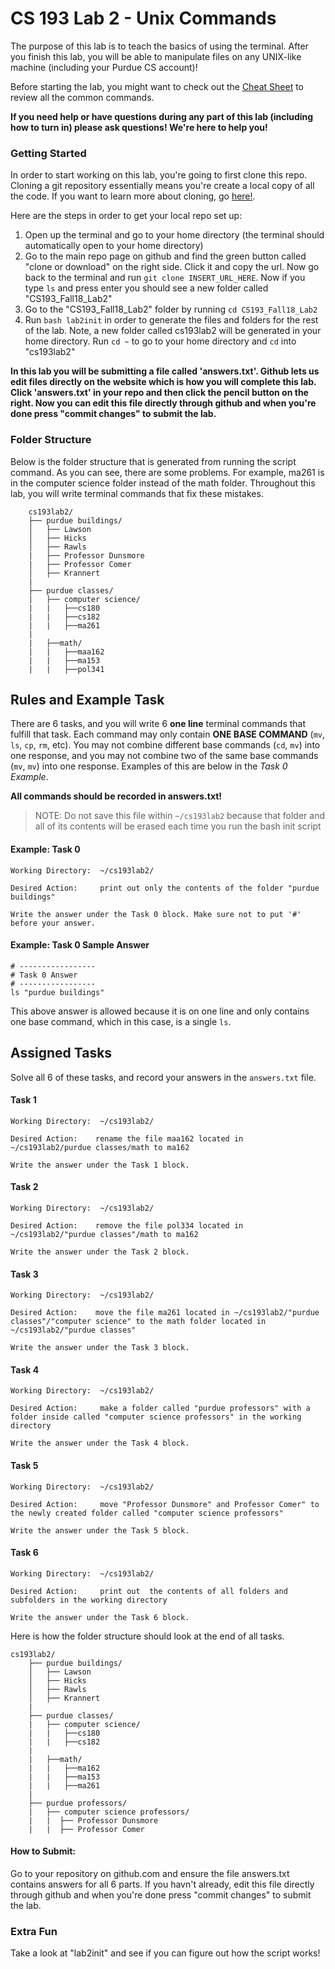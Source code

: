 # CS 193 Lab 2 - Unix Commands
The purpose of this lab is to teach the basics of using the terminal. After you finish this lab, you will be able to manipulate files on any UNIX-like machine (including your Purdue CS account)!

Before starting the lab, you might want to check out the [Cheat Sheet](https://github.com/ssagheer532/CS193_Fall18_Lab2/blob/master/cheat-sheet.md) to review all the common commands. 

**If you need help or have questions during any part of this lab (including how to turn in) please ask questions! We're here to help you!**

### Getting Started
In order to start working on this lab, you're going to first clone this repo. Cloning a git repository essentially means you're create a local copy of all the code. If you want to learn more about cloning, go [here!](https://www.atlassian.com/git/tutorials/setting-up-a-repository/git-clone).

Here are the steps in order to get your local repo set up: 

1. Open up the terminal and go to your home directory (the terminal should automatically open to your home directory)  
2. Go to the main repo page on github and find the green button called "clone or download" on the right side. Click it and copy the url. Now go back to the terminal and run ```git clone INSERT_URL_HERE```. Now if you type ```ls``` and press enter you should see a new folder called "CS193_Fall18_Lab2"
3. Go to the "CS193_Fall18_Lab2" folder by running ```cd CS193_Fall18_Lab2```
4. Run ```bash lab2init``` in order to generate the files and folders for the rest of the lab. Note, a new folder called cs193lab2 will be generated in your home directory. Run ```cd ~``` to go to your home directory and ```cd``` into "cs193lab2" 

**In this lab you will be submitting a file called 'answers.txt'. Github lets us edit files directly on the website which is how you will complete this lab. Click 'answers.txt' in your repo and then click the pencil button on the right. Now you can edit this file directly through github and when you're done press "commit changes" to submit the lab.** 

### Folder Structure 
Below is the folder structure that is generated from running the script command. As you can see, there are some problems. For example, ma261 is in the computer science folder instead of the math folder. Throughout this lab, you will write terminal commands that fix these mistakes.

        cs193lab2/
        ├── purdue buildings/
        │   ├── Lawson
        │   ├── Hicks
        │   ├── Rawls
        |   ├── Professor Dunsmore
        |   ├── Professor Comer
        │   ├── Krannert
        |
        ├── purdue classes/
        |   ├── computer science/
        |   |   ├──cs180
        |   |   ├──cs182
        |   |   ├──ma261
        |
        |   ├──math/ 
        |   |   ├──maa162
        |   |   ├──ma153
        |   |   ├──pol341
       
 ## Rules and Example Task 
There are 6 tasks, and you will write 6 **one line** terminal commands that fulfill that task. Each command may only contain **ONE BASE COMMAND** (`mv`, `ls`, `cp`, `rm`, etc). You may not combine different base commands (`cd`, `mv`) into one response, and you may not combine two of the same base commands (`mv`, `mv`) into one response. Examples of this are below in the *Task 0 Example*.

**All commands should be recorded in answers.txt!** 

> NOTE: Do not save this file within `~/cs193lab2` because that folder and all of its contents will be erased each time you run the bash init script


#### Example: Task 0 

    Working Directory:  ~/cs193lab2/

    Desired Action:     print out only the contents of the folder "purdue buildings"

    Write the answer under the Task 0 block. Make sure not to put '#' before your answer.

#### Example: Task 0 Sample Answer 
    # -----------------
    # Task 0 Answer
    # -----------------
    ls "purdue buildings"

This above answer is allowed because it is on one line and only contains one base command, which in this case, is a single `ls`.  


## Assigned Tasks 
Solve all 6 of these tasks, and record your answers in the `answers.txt` file. 

    
 #### Task 1

    Working Directory:  ~/cs193lab2/

    Desired Action:    rename the file maa162 located in ~/cs193lab2/purdue classes/math to ma162 

    Write the answer under the Task 1 block.
  #### Task 2

    Working Directory:  ~/cs193lab2/

    Desired Action:    remove the file pol334 located in ~/cs193lab2/"purdue classes"/math to ma162 

    Write the answer under the Task 2 block.
    
   #### Task 3

    Working Directory:  ~/cs193lab2/

    Desired Action:    move the file ma261 located in ~/cs193lab2/"purdue classes"/"computer science" to the math folder located in ~/cs193lab2/"purdue classes"

    Write the answer under the Task 3 block.
#### Task 4

    Working Directory:  ~/cs193lab2/

    Desired Action:     make a folder called "purdue professors" with a folder inside called "computer science professors" in the working directory

    Write the answer under the Task 4 block.
#### Task 5 

    Working Directory:  ~/cs193lab2/

    Desired Action:     move "Professor Dunsmore" and Professor Comer" to the newly created folder called "computer science professors"

    Write the answer under the Task 5 block.
#### Task 6 

    Working Directory:  ~/cs193lab2/

    Desired Action:     print out  the contents of all folders and subfolders in the working directory
    
    Write the answer under the Task 6 block.
        
Here is how the folder structure should look at the end of all tasks. 

    cs193lab2/
        ├── purdue buildings/
        │   ├── Lawson
        │   ├── Hicks
        │   ├── Rawls
        │   ├── Krannert
        |
        ├── purdue classes/
        |   ├── computer science/
        |   |   ├──cs180
        |   |   ├──cs182
        |
        |   ├──math/ 
        |   |   ├──ma162
        |   |   ├──ma153
        |   |   ├──ma261
        |
        ├── purdue professors/
        |   ├── computer science professors/
        |   |  ├── Professor Dunsmore
        |   |  ├── Professor Comer
        
       
#### How to Submit: 
Go to your repository on github.com and ensure the file answers.txt contains answers for all 6 parts. If you havn't already, edit this file directly through github  and when you're done press "commit changes" to submit the lab. 

### Extra Fun
Take a look at "lab2init" and see if you can figure out how the script works! 
